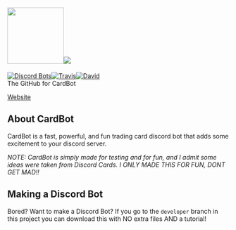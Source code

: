 # <img src="https://card-bot.github.io/assets/image.png" height="128" width="128"><img src="https://card-bot.github.io/assets/logo.png">
[![Discord Bots](https://raw.githubusercontent.com/ZippyMagician/CardBot/master/assets/library.png)](https://card-bot.github.io)[![Travis](https://api.travis-ci.org/ZippyMagician/CardBot.svg?branch=master)](https://travis-ci.org/ZippyMagician/CardBot)[![David](https://david-dm.org/ZippyMagician/CardBot.svg)](https://david-dm.org/ZippyMagician/CardBot)<br>
The GitHub for CardBot

<a href="https://github.com/Card-Bot/card-bot.github.io">Website</a>

## About CardBot
CardBot is a fast, powerful, and fun trading card discord bot that adds some excitement to your discord server.

_NOTE: CardBot is simply made for testing and for fun, and I admit some ideas were taken from Discord Cards. I ONLY MADE THIS FOR FUN, DONT GET MAD!!_

## Making a Discord Bot
Bored? Want to make a Discord Bot? If you go to the `developer` branch in this project you can download this with NO extra files AND a tutorial!
